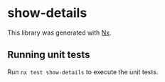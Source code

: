 # show-details

This library was generated with [Nx](https://nx.dev).

## Running unit tests

Run `nx test show-details` to execute the unit tests.
